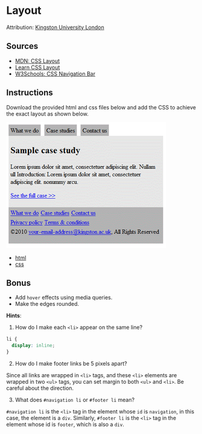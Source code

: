 # Layout

Attribution: [Kingston University London](https://sites.google.com/site/kuhtml/exercises/exercise-set-4-css-layouts)

## Sources

- [MDN: CSS Layout](https://developer.mozilla.org/en-US/docs/Learn/CSS/CSS_layout)
- [Learn CSS Layout](http://learnlayout.com/)
- [W3Schools: CSS Navigation Bar](https://www.w3schools.com/css/css_navbar.asp)

## Instructions

Download the provided html and css files below and add the CSS to achieve the exact layout as shown below.

![image](assets/screenshot4.gif)

- [html](assets/index.html)
- [css](assets/index.css)

## Bonus

- Add `hover` effects using media queries.
- Make the edges rounded.

**Hints**:

1. How do I make each `<li>` appear on the same line?

```css
li {
  display: inline;
}
```

2. How do I make footer links be 5 pixels apart?

Since all links are wrapped in `<li>` tags, and these `<li>` elements are wrapped in two `<ul>` tags, you can set margin to both `<ul>` and `<li>`. Be careful about the direction.

3. What does `#navigation li` or `#footer li` mean?

`#navigation li` is the `<li>` tag in the element whose `id` is `navigation`, in this case, the element is a `div`. Similarly, `#footer li` is the `<li>` tag in the element whose id is `footer`, which is also a `div`.